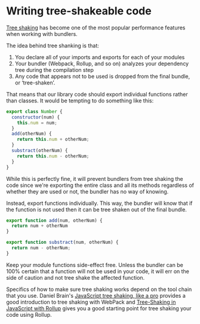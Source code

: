 # Writing tree-shakeable code

[Tree shaking](https://webpack.js.org/guides/tree-shaking/) has become one of the most popular performance features when working with bundlers.

The idea behind tree shanking is that:

1. You declare all of your imports and exports for each of your modules
2. Your bundler (Webpack, Rollup, and so on) analyzes your dependency tree during the compilation step
3. Any code that appears not to be used is dropped from the final bundle, or ‘tree-shaken’.

That means that our library code should export individual functions rather than classes. It would be tempting to do something like this:

```js
export class Number {
  constructor(num) {
    this.num = num;
  }
  add(otherNum) {
    return this.num + otherNum;
  }
  substract(otherNum) {
    return this.num - otherNum;
  }
}
```

While this is perfectly fine, it will prevent bundlers from tree shaking the code since we're exporting the entire class and all its methods regardless of whether they are used or not, the bundler has no way of knowing.

Instead, export functions individually. This way, the bundler will know that if the function is not used then it can be tree shaken out of the final bundle.

```js
export function add(num, otherNum) {
  return num + otherNum
}

export function substract(num, otherNum) {
  return num - otherNum;
}
```

Keep your module functions side-effect free. Unless the bundler can be 100% certain that a function will not be used in your code, it will err on the side of caution and not tree shake the affected function.

Specifics of how to make sure tree shaking works depend on the tool chain that you use. Daniel Brain's [JavaScript tree shaking, like a pro](https://bluepnume.medium.com/javascript-tree-shaking-like-a-pro-7bf96e139eb7) provides a good introduction to tree shaking with WebPack and [Tree-Shaking in JavaScript with Rollup](https://www.codingame.com/playgrounds/7463/tree-shaking-in-javascript-with-rollup) gives you a good starting point for tree shaking your code using Rollup.
